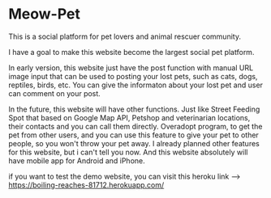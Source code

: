 # Meow-Pet
This is a social platform for pet lovers and animal rescuer community. 

I have a goal to make this website become the largest social pet platform.

In early version, this website just have the post function with manual URL image input that can be used to posting your lost pets, such as cats, dogs, reptiles, birds, etc. You can give the informaton about your lost pet and user can comment on your post.

In the future, this website will have other functions. Just like Street Feeding Spot that based on Google Map API, Petshop and veterinarian locations, their contacts and you can call them directly. Overadopt program, to get the pet from other users, and you can use this feature to give your pet to other people, so you won't throw your pet away. I already planned other features for this website, but i can't tell you now. And this website absolutely will have mobile app for Android and iPhone.

if you want to test the demo website, you can visit this heroku link --> https://boiling-reaches-81712.herokuapp.com/


